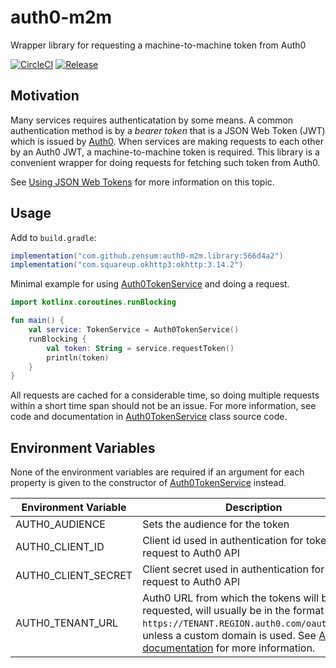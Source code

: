 # auth0-m2m
Wrapper library for requesting a machine-to-machine token from Auth0

[![CircleCI](https://circleci.com/gh/zensum/auth0-m2m.svg?style=svg)](https://circleci.com/gh/zensum/auth0-m2m)
[![Release](https://jitpack.io/v/zensum/auth0-m2m.svg)](https://jitpack.io/#zensum/auth0-m2m)

## Motivation
Many services requires authenticatation by some means. A common authentication
method is by a _bearer token_ that is a JSON Web Token (JWT) which is issued by
[Auth0](https://auth0.com). When services are making requests to each other
by an Auth0 JWT, a machine-to-machine token is required. This library is a
convenient wrapper for doing requests for fetching such token from Auth0.

See [Using JSON Web Tokens](https://github.com/zensum/documentation/tree/master/security/Auth0/Using%20JSON%20Web%20Tokens.md) for more information on this topic.

## Usage

Add to `build.gradle`:
```gradle
implementation("com.github.zensum:auth0-m2m.library:566d4a2")
implementation("com.squareup.okhttp3:okhttp:3.14.2")
```

Minimal example for using [Auth0TokenService](src/main/kotlin/io/klira/auth0/m2m/Auth0TokenService.kt) and doing a request.
```kotlin
import kotlinx.coroutines.runBlocking

fun main() {
    val service: TokenService = Auth0TokenService()
    runBlocking {
        val token: String = service.requestToken()
        println(token)
    }
}
```

All requests are cached for a considerable time, so doing multiple requests
within a short time span should not be an issue. For more information, see code
and documentation in [Auth0TokenService](src/main/kotlin/io/klira/auth0/m2m/Auth0TokenService.kt) class source code.

## Environment Variables
None of the environment variables are required if an argument for each property is
given to the constructor of [Auth0TokenService](src/main/kotlin/io/klira/auth0/m2m/Auth0TokenService.kt) instead.

| Environment Variable |  Description |
| -------------------- | ------------ |
| AUTH0_AUDIENCE       | Sets the audience for the token |
| AUTH0_CLIENT_ID      | Client id used in authentication for token request to Auth0 API |
| AUTH0_CLIENT_SECRET  | Client secret used in authentication for token request to Auth0 API |
| AUTH0_TENANT_URL     | Auth0 URL from which the tokens will be requested, will usually be in the format `https://TENANT.REGION.auth0.com/oauth/token`, unless a custom domain is used. See [Auth0 documentation](https://auth0.com/docs/api/authentication?http#client-credentials-flow) for more information. 

